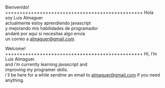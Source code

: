 Bienvenido!
++++++++++++++++++++++++++++++++++++++++++++++++
Hola soy Luis Almaguer                      
actualmente estoy aprendiendo javascript    
y mejorando mis habilidades de programador  
andaré por aqui si necesitas algo envía    
un correo a almaguer@gmail.com              



Welcome! 
++++++++++++++++++++++++++++++++++++++++++++++++
Hi, I’m Luis Almaguer.                                                              
and i’m currently learning javascript and   
improving my programer skills.              
i´ll be here for a while sendme an email to 
almaguer@gmail.com if you need anything.    


<!---
theironc/theironc is a ✨ special ✨ repository because its `README.md` (this file) appears on your GitHub profile.
You can click the Preview link to take a look at your changes.
--->
